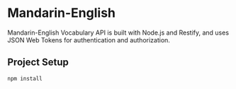 # Mandarin-English

Mandarin-English Vocabulary API is built with Node.js and Restify, and uses JSON Web Tokens for authentication and authorization.

## Project Setup

```
npm install
```